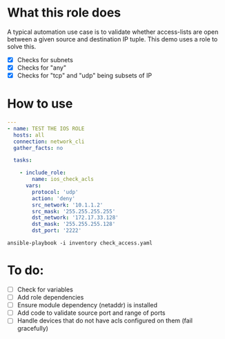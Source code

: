 # What this role does
   A typical automation use case is to validate whether access-lists are open
   between a given source and destination IP tuple. This demo uses a role to
   solve this. 
   - [X] Checks for subnets
   - [X] Checks for "any"
   - [X] Checks for "tcp" and "udp" being subsets of IP 

# How to use

``` yaml
---
- name: TEST THE IOS ROLE
  hosts: all
  connection: network_cli
  gather_facts: no

  tasks:

    - include_role:
        name: ios_check_acls
      vars:
        protocol: 'udp'
        action: 'deny'
        src_network: '10.1.1.2'
        src_mask: '255.255.255.255'
        dst_network: '172.17.33.128'
        dst_mask: '255.255.255.128'
        dst_port: '2222'

```

`ansible-playbook -i inventory check_access.yaml`


# To do:

  - [ ] Check for variables
  - [ ] Add role dependencies
  - [ ] Ensure module dependency (netaddr) is installed
  - [ ] Add code to validate source port and range of ports
  - [ ] Handle devices that do not have acls configured on them (fail gracefully)
